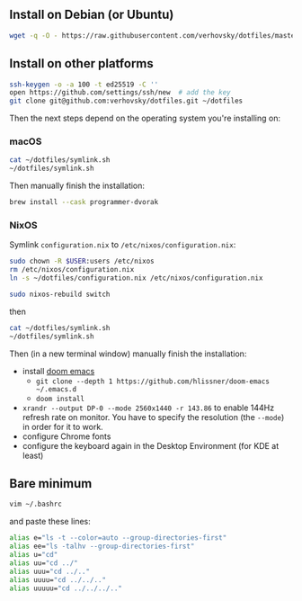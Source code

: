 ## Install on Debian (or Ubuntu)

```sh
wget -q -O - https://raw.githubusercontent.com/verhovsky/dotfiles/master/install/debian.sh | bash
```

## Install on other platforms

```sh
ssh-keygen -o -a 100 -t ed25519 -C ''
open https://github.com/settings/ssh/new  # add the key
git clone git@github.com:verhovsky/dotfiles.git ~/dotfiles
```

Then the next steps depend on the operating system you're installing on:

### macOS

```sh
cat ~/dotfiles/symlink.sh
~/dotfiles/symlink.sh
```

Then manually finish the installation:

```sh
brew install --cask programmer-dvorak
```

### NixOS

Symlink `configuration.nix` to `/etc/nixos/configuration.nix`:

```sh
sudo chown -R $USER:users /etc/nixos
rm /etc/nixos/configuration.nix
ln -s ~/dotfiles/configuration.nix /etc/nixos/configuration.nix

sudo nixos-rebuild switch
```

then

```sh
cat ~/dotfiles/symlink.sh
~/dotfiles/symlink.sh
```

Then (in a new terminal window) manually finish the installation:

- install [doom emacs](https://github.com/hlissner/doom-emacs)
  - `git clone --depth 1 https://github.com/hlissner/doom-emacs ~/.emacs.d`
  - `doom install`
- `xrandr --output DP-0 --mode 2560x1440 -r 143.86` to enable 144Hz refresh rate on monitor. You have to 
specify the resolution (the `--mode`) in order for it to work.
- configure Chrome fonts
- configure the keyboard again in the Desktop Environment (for KDE at least)

## Bare minimum

```sh
vim ~/.bashrc
```

and paste these lines:

```sh
alias e="ls -t --color=auto --group-directories-first"
alias ee="ls -talhv --group-directories-first"
alias u="cd"
alias uu="cd ../"
alias uuu="cd ../.."
alias uuuu="cd ../../.."
alias uuuuu="cd ../../../.."
```
